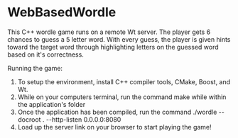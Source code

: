 # WebBasedWordle

This C++ wordle game runs on a remote Wt server. The player gets 6 chances to guess a 5 letter word. With every guess, the player is given hints toward the target word through highlighting letters on the guessed word based on it's correctness. 

Running the game:
1. To setup the environment, install C++ compiler tools, CMake, Boost, and Wt.
2. While on your computers terminal, run the command make while within the application's folder
3. Once the application has been compiled, run the command ./wordle --docroot . --http-listen 0.0.0.0:8080
4. Load up the server link on your browser to start playing the game!
